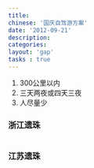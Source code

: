 ```yaml
---
title:
chinese: '国庆自驾游方案'
date: '2012-09-21'
description:
categories:
layout: 'gap'
tasks : true
---
```

1. 300公里以内
2. 三天两夜或四天三夜
3. 人尽量少

<div>
    <h3>浙江遗珠</h3>
    <pre><code id="zj-obscure"></code></pre>
    <h3>江苏遗珠</h3>
    <pre><code id="js-obscure"></code></pre>
</div>
<div>
    <script src="/assets/twitter/javascripts/wind-all-0.7.3.js"></script>
    <script type="text/javascript">
        var getJSONAsync = function (url) {
            return Wind.Async.Task.create(function (t) {
                $.getJSON(url, function (data) {
                    t.complete("success", data);
                });
            });
        };
        var intersectAsync = eval(Wind.compile("async", function () {
              var parks=$await(Wind.Async.Task.whenAll({
                      failures: getJSONAsync('/data/national-forest-park/geocode-fail.json'),
                      zhejiang: getJSONAsync('/data/national-forest-park/zhejiang.json'),
                      jiangsu: getJSONAsync('/data/national-forest-park/jiangsu.json')
                  }));
              return {
                  zj: _.intersection(parks.zhejiang, parks.failures),
                  js: _.intersection(parks.jiangsu, parks.failures)
              };
        }));
        var populateAsync = eval(Wind.compile("async", function () {
               var parks=$await(intersectAsync());
               $("#zj-obscure").html(JSON.stringify(parks.zj));
               $("#js-obscure").html(JSON.stringify(parks.js));
         }));
         populateAsync().start();
    </script>
</div>